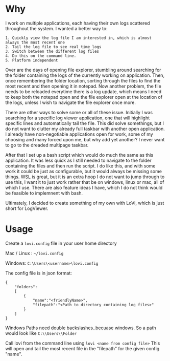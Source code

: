 # Why
I work on multiple applications, each having their own logs scattered throughout the system. I wanted a better way to:

    1. Quickly view the log file I am interested in, which is almost always the most recent one
    2. Tail the log file to see real time logs
    3. Switch between the different log files
    4. Do this on the command line.
    5. Platform independent

Over are the days of opening file explorer, stumbling around searching for the folder containing the logs of the currently working on application. Then, once remembering the folder location, sorting through the files to find the most recent and then opening it in notepad. Now another problem, the file needs to be reloaded everytime there is a log update, which means I need to keep both the notepad open and the file explorer open at the location of the logs, unless I wish to navigate the file explorer once more.

There are other ways to solve some or all of these issue. Initially I was searching for a specific log viewer application, one that will highlight specific lines and automatically tail the file. This did solve somethings, but I do not want to clutter my already full taskbar with another open application. I already have non-negotiable applications open for work, some of my choosing and many forced upon me, but why add yet another? I never want to go to the dreaded multipage taskbar. 

After that I set up a bash script which would do much the same as this application. It was less quick as I still needed to navigate to the folder containing the files and then run the script. I do like this, and with some work it could be just as configurable, but it would always be missing some things. WSL is great, but it is an extra hoop I do not want to jump through to use this, I want it to just work rather that be on windows, linux or mac, all of which I use. There are also feature ideas I have, which I do not think would be feasible to implemnent with bash.

Ultimately, I decided to create something of my own with LoVi, which is just short for LogViewer.


# Usage
Create a `lovi.config` file in your user home directory

Mac / Linux : `~/lovi.config`

Windows: `C:\Users\<username>\lovi.config`

The config file is in json format:
```
{
	"folders":
	[
		{
			"name":"<friendlyName>",
			"filepath":"<Path to directory containing log files>" 
		}
	]
}
```
Windows Paths need double backslashes..becuase windows.
So a path would look like `C:\\Users\\Folder`

Call lovi from the command line using `lovi <name from config file>` 
This will open and tail the most recent file in the "filepath" for the given config "name".
